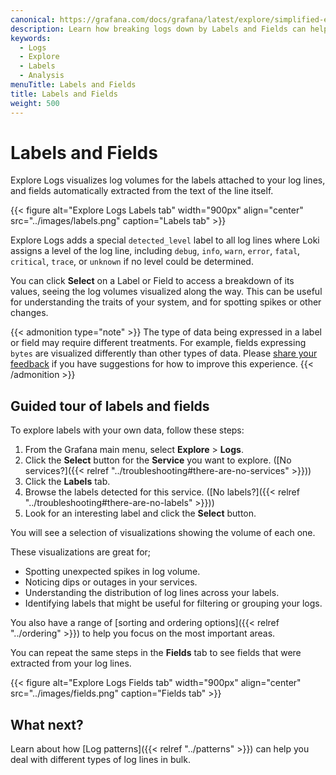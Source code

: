 ```yaml
---
canonical: https://grafana.com/docs/grafana/latest/explore/simplified-exploration/logs/labels-and-fields/
description: Learn how breaking logs down by Labels and Fields can help you find the signal in the noise.
keywords:
  - Logs
  - Explore
  - Labels
  - Analysis
menuTitle: Labels and Fields
title: Labels and Fields
weight: 500
---
```


# Labels and Fields

Explore Logs visualizes log volumes for the labels attached to your log lines, and fields automatically extracted from the text of the line itself.

{{< figure alt="Explore Logs Labels tab" width="900px" align="center" src="../images/labels.png" caption="Labels tab" >}}

Explore Logs adds a special `detected_level` label to all log lines where Loki assigns a level of the log line, including `debug`, `info`, `warn`, `error`, `fatal`, `critical`, `trace`, or `unknown` if no level could be determined.

You can click **Select** on a Label or Field to access a breakdown of its values, seeing the log volumes visualized along the way.
This can be useful for understanding the traits of your system, and for spotting spikes or other changes.

{{< admonition type="note" >}}
The type of data being expressed in a label or field may require different treatments. For example, fields expressing `bytes` are visualized differently than other types of data. Please [share your feedback](https://forms.gle/1sYWCTPvD72T1dPH9) if you have suggestions for how to improve this experience.
{{< /admonition >}}

## Guided tour of labels and fields

To explore labels with your own data, follow these steps:

1. From the Grafana main menu, select **Explore** > **Logs**.
1. Click the **Select** button for the **Service** you want to explore. ([No services?]({{< relref "../troubleshooting#there-are-no-services" >}}))
1. Click the **Labels** tab.
1. Browse the labels detected for this service. ([No labels?]({{< relref "../troubleshooting#there-are-no-labels" >}}))
1. Look for an interesting label and click the **Select** button.

You will see a selection of visualizations showing the volume of each one.

These visualizations are great for;

- Spotting unexpected spikes in log volume.
- Noticing dips or outages in your services.
- Understanding the distribution of log lines across your labels.
- Identifying labels that might be useful for filtering or grouping your logs.

You also have a range of [sorting and ordering options]({{< relref "../ordering" >}}) to help you focus on the most important areas.

You can repeat the same steps in the **Fields** tab to see fields that were extracted from your log lines.

{{< figure alt="Explore Logs Fields tab" width="900px" align="center" src="../images/fields.png" caption="Fields tab" >}}

## What next?

Learn about how [Log patterns]({{< relref "../patterns" >}}) can help you deal with different types of log lines in bulk.
